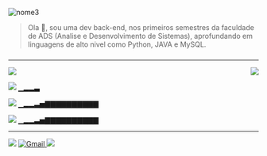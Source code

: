 


![nome3](https://user-images.githubusercontent.com/82064087/124029522-9e28e200-d9cb-11eb-94d4-e8d49d2a23d2.png)


> Ola :vulcan_salute:, sou uma dev back-end, nos primeiros semestres da faculdade de ADS (Analise e Desenvolvimento de Sistemas),
> aprofundando em linguagens de alto nivel como Python, JAVA e MySQL.<h5>
____________________________________________________________________________________________________________________________________________________  
<img align=right src="https://user-images.githubusercontent.com/82064087/124305346-5a54ea80-db3b-11eb-9ebb-40a094beab86.png"/> 
<img src="https://user-images.githubusercontent.com/82064087/124296740-ad757000-db30-11eb-9076-8348ea1af450.png"/>



<img  src="https://img.icons8.com/color/48/000000/mysql-logo.png"/>   ▁▂▂▃


<img src="https://img.icons8.com/color/48/000000/java-coffee-cup-logo--v1.png"/>  ▁▂▂▃▅▇▇▇▇▇▇▇▇▇▇  
 
 
<img src="https://img.icons8.com/color/48/000000/python--v2.png"/>  ▁▂▂▃▅▇▇▇▇▇▇▇▇▇▇
 

___________________________________________________________________________________________________________________________________________________
<img src="https://user-images.githubusercontent.com/82064087/124298391-933c9180-db32-11eb-9fbc-6b252f01c42e.png"/>
 
<a href="mailto:princesad341@gmail.com" mailto="princesad341@gmail.com" target="_blank">
<img src="https://img.icons8.com/color/48/000000/gmail--v1.png" alt="Gmail">

</a>
  <a href="https://github.com/ClaudianeC" target="_blank">
  <img src="https://img.icons8.com/fluent/48/000000/github.png"/>
</a>



<!--
**ClaudianeC/ClaudianeC** is a ✨ _special_ ✨ repository because its `README.md` (this file) appears on your GitHub profile.

Here are some ideas to get you started:

- 🔭 I’m currently working on ...
- 🌱 I’m currently learning ...
- 👯 I’m looking to collaborate on ...
- 🤔 I’m looking for help with ...
- 💬 Ask me about ...
- 📫 How to reach me: ...
- 😄 Pronouns: ...
- ⚡ Fun fact: ...
-->
